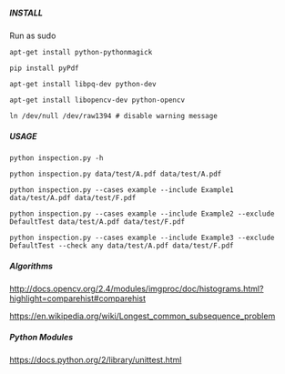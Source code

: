 ##### INSTALL

Run as sudo

```
apt-get install python-pythonmagick

pip install pyPdf

apt-get install libpq-dev python-dev

apt-get install libopencv-dev python-opencv

ln /dev/null /dev/raw1394 # disable warning message
```

##### USAGE

``python inspection.py -h``

``python inspection.py data/test/A.pdf data/test/A.pdf``

``python inspection.py --cases example --include Example1 data/test/A.pdf data/test/F.pdf``

``python inspection.py --cases example --include Example2 --exclude DefaultTest data/test/A.pdf data/test/F.pdf``

``python inspection.py --cases example --include Example3 --exclude DefaultTest --check any data/test/A.pdf data/test/F.pdf``

##### Algorithms

http://docs.opencv.org/2.4/modules/imgproc/doc/histograms.html?highlight=comparehist#comparehist

https://en.wikipedia.org/wiki/Longest_common_subsequence_problem

##### Python Modules

https://docs.python.org/2/library/unittest.html

